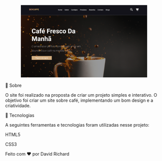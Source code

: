 <div align="center" id="top"> 
  <img style="width:80%;" src="img/readme-img.png" alt="Projeto Relogio"/>
</div>

🎯 Sobre
   <br>
   
O site foi realizado na proposta de criar um projeto simples e interativo. O objetivo foi criar um site sobre café, implementando um bom design e a criatividade.


🚀 Tecnologias
   <br>

A seguintes ferramentas e tecnologias foram utilizadas nesse projeto:

HTML5

CSS3
 

Feito com ❤️ por David Richard